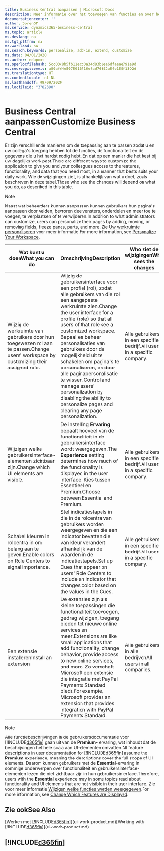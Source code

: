 ```yaml
---
title: Business Central aanpassen | Microsoft Docs
description: Meer informatie over het toevoegen van functies en over het aanpassen van Business Central
documentationcenter: ''
author: SorenGP
ms.service: dynamics365-business-central
ms.topic: article
ms.devlang: na
ms.tgt_pltfrm: na
ms.workload: na
ms.search.keywords: personalize, add-in, extend, customize
ms.date: 04/01/2020
ms.author: edupont
ms.openlocfilehash: 5cc03c8b5fb11ecc0a34d83b1ea6dfaeae791e9d
ms.sourcegitcommit: a80afd4e5075018716efad76d82a54e158f1392d
ms.translationtype: HT
ms.contentlocale: nl-NL
ms.lasthandoff: 09/09/2020
ms.locfileid: "3782390"
---
```

# <a name="customize-business-central"></a><span data-ttu-id="79270-103">Business Central aanpassen</span><span class="sxs-lookup"><span data-stu-id="79270-103">Customize Business Central</span></span>
<span data-ttu-id="79270-104">Er zijn verschillende manieren om de toepassing aan te passen zodat u en uw collega's toegang hebben tot de functies, de functionaliteit en de gegevens die u het hardst nodig hebt. En dat op een manier die het best bij uw dagelijks werk past.</span><span class="sxs-lookup"><span data-stu-id="79270-104">There are different ways to customize the application to give you and your colleagues access to the features, functionality, and data that you need most, in a manner that bests suits your daily work.</span></span> <span data-ttu-id="79270-105">Wie de wijzigingen ziet, is afhankelijk van wat u doet, zoals beschreven in deze tabel.</span><span class="sxs-lookup"><span data-stu-id="79270-105">Those who see the changes will depend on what you do, as described in this table.</span></span>

> [!NOTE]
> <span data-ttu-id="79270-106">Naast wat beheerders kunnen aanpassen kunnen gebruikers hun pagina's aanpassen door velden, bevroren deelvensters, onderdelen en meer toe te voegen, te verplaatsen of te verwijderen.</span><span class="sxs-lookup"><span data-stu-id="79270-106">In addition to what administrators can customize, users can personalize their pages by adding, moving, or removing fields, freeze panes, parts, and more.</span></span> <span data-ttu-id="79270-107">Zie [Uw werkruimte personaliseren](ui-personalization-user.md) voor meer informatie.</span><span class="sxs-lookup"><span data-stu-id="79270-107">For more information, see [Personalize Your Workspace](ui-personalization-user.md).</span></span>

| <span data-ttu-id="79270-108">Wat kunt u doen</span><span class="sxs-lookup"><span data-stu-id="79270-108">What you can do</span></span>    |  <span data-ttu-id="79270-109">Omschrijving</span><span class="sxs-lookup"><span data-stu-id="79270-109">Description</span></span>  |  <span data-ttu-id="79270-110">Who ziet de wijzigingen</span><span class="sxs-lookup"><span data-stu-id="79270-110">Who sees the changes</span></span>  |  <span data-ttu-id="79270-111">Meer informatie</span><span class="sxs-lookup"><span data-stu-id="79270-111">More information</span></span>  |
|-----|---------------|---------|-------|
|<span data-ttu-id="79270-112">Wijzig de werkruimte van gebruikers door hun toegewezen rol aan te passen.</span><span class="sxs-lookup"><span data-stu-id="79270-112">Change users' workspace by customizing their assigned role.</span></span>|<span data-ttu-id="79270-113">Wijzig de gebruikersinterface voor een profiel (rol), zodat alle gebruikers van die rol een aangepaste werkruimte zien.</span><span class="sxs-lookup"><span data-stu-id="79270-113">Change the user interface for a profile (role) so that all users of that role see a customized workspace.</span></span> <span data-ttu-id="79270-114">Bepaal en beheer personalisaties van gebruikers door de mogelijkheid uit te schakelen om pagina's te personaliseren, en door alle paginapersonalisatie te wissen.</span><span class="sxs-lookup"><span data-stu-id="79270-114">Control and manage users' personalization by disabling the ability to personalize pages and clearing any page personalization.</span></span>|<span data-ttu-id="79270-115">Alle gebruikers in een specifiek bedrijf.</span><span class="sxs-lookup"><span data-stu-id="79270-115">All users in a specific company.</span></span>|[<span data-ttu-id="79270-116">Pagina's aanpassen voor profielen</span><span class="sxs-lookup"><span data-stu-id="79270-116">Customize Pages for Profiles</span></span>](ui-personalization-manage.md)|
|<span data-ttu-id="79270-117">Wijzigen welke gebruikersinterface-elementen zichtbaar zijn.</span><span class="sxs-lookup"><span data-stu-id="79270-117">Change which UI elements are visible.</span></span>|<span data-ttu-id="79270-118">De instelling **Ervaring** bepaalt hoeveel van de functionaliteit in de gebruikersinterface wordt weergegeven.</span><span class="sxs-lookup"><span data-stu-id="79270-118">The **Experience** setting determines how much of the functionality is displayed in the user interface.</span></span> <span data-ttu-id="79270-119">Kies tussen Essentieel en Premium.</span><span class="sxs-lookup"><span data-stu-id="79270-119">Choose between Essential and Premium.</span></span>|<span data-ttu-id="79270-120">Alle gebruikers in een specifiek bedrijf.</span><span class="sxs-lookup"><span data-stu-id="79270-120">All users in a specific company.</span></span>|[<span data-ttu-id="79270-121">Wijzigen welke functies worden weergegeven</span><span class="sxs-lookup"><span data-stu-id="79270-121">Change Which Features are Displayed</span></span>](ui-experiences.md)|
|<span data-ttu-id="79270-122">Schakel kleuren in rolcentra in om belang aan te geven.</span><span class="sxs-lookup"><span data-stu-id="79270-122">Enable colors on Role Centers to signal importance.</span></span>|<span data-ttu-id="79270-123">Stel indicatiestapels in die in de rolcentra van gebruikers worden weergegeven en die een indicator bevatten die van kleur verandert afhankelijk van de waarden in de indicatiestapels.</span><span class="sxs-lookup"><span data-stu-id="79270-123">Set up Cues that appear on users' Role Centers to include an indicator that changes color based on the values in the Cues.</span></span>|<span data-ttu-id="79270-124">Alle gebruikers in een specifiek bedrijf.</span><span class="sxs-lookup"><span data-stu-id="79270-124">All users in a specific company.</span></span>|[<span data-ttu-id="79270-125">Een gekleurde indicator instellen voor indicatiestapels</span><span class="sxs-lookup"><span data-stu-id="79270-125">Set Up a Colored Indicator on Cues</span></span>](admin-how-set-up-colored-indicator-on-cues.md)|
|<span data-ttu-id="79270-126">Een extensie installeren</span><span class="sxs-lookup"><span data-stu-id="79270-126">Install an extension</span></span>|<span data-ttu-id="79270-127">De extensies zijn als kleine toepassingen die functionaliteit toevoegen, gedrag wijzigen, toegang bieden tot nieuwe online services en meer.</span><span class="sxs-lookup"><span data-stu-id="79270-127">Extensions are like small applications that add functionality, change behavior, provide access to new online services, and more.</span></span> <span data-ttu-id="79270-128">Zo verschaft Microsoft een extensie die integratie met PayPal Payments Standard biedt.</span><span class="sxs-lookup"><span data-stu-id="79270-128">For example, Microsoft provides an extension that provides integration with PayPal Payments Standard.</span></span>|<span data-ttu-id="79270-129">Alle gebruikers in alle bedrijven</span><span class="sxs-lookup"><span data-stu-id="79270-129">All users in all companies.</span></span>|[<span data-ttu-id="79270-130">Aanpassen met behulp van extensies</span><span class="sxs-lookup"><span data-stu-id="79270-130">Customizing Using Extensions</span></span>](ui-extensions.md)|
> [!NOTE]
> <span data-ttu-id="79270-131">Alle functiebeschrijvingen in de gebruikersdocumentatie voor [!INCLUDE[d365fin](includes/d365fin_md.md)] gaan uit van de **Premium-** ervaring, wat inhoudt dat de beschrijvingen het hele scala aan UI-elementen omvatten.</span><span class="sxs-lookup"><span data-stu-id="79270-131">All feature descriptions in user documentation for [!INCLUDE[d365fin](includes/d365fin_md.md)] assume the **Premium** experience, meaning the descriptions cover the full scope of UI elements.</span></span> <span data-ttu-id="79270-132">Daarom kunnen gebruikers met de **Essential**-ervaring in sommige onderwerpen over functionaliteit en gebruikersinterface-elementen lezen die niet zichtbaar zijn in hun gebruikersinterface.</span><span class="sxs-lookup"><span data-stu-id="79270-132">Therefore, users with the **Essential** experience may in some topics read about functionality and UI elements that are not visible in their user interface.</span></span> <span data-ttu-id="79270-133">Zie voor meer informatie [Wijzigen welke functies worden weergegeven](ui-experiences.md).</span><span class="sxs-lookup"><span data-stu-id="79270-133">For more information, see [Change Which Features are Displayed](ui-experiences.md).</span></span>

## <a name="see-also"></a><span data-ttu-id="79270-134">Zie ook</span><span class="sxs-lookup"><span data-stu-id="79270-134">See Also</span></span>
<span data-ttu-id="79270-135">[Werken met [!INCLUDE[d365fin](includes/d365fin_md.md)]](ui-work-product.md)</span><span class="sxs-lookup"><span data-stu-id="79270-135">[Working with [!INCLUDE[d365fin](includes/d365fin_md.md)]](ui-work-product.md)</span></span>  

## [!INCLUDE[d365fin](includes/free_trial_md.md)]  
